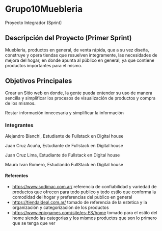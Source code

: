 # **Grupo10Muebleria**
Proyecto Integrador (Sprint)

## **Descripción del Proyecto (Primer Sprint)**

Muebleria, productos en general, de venta rápida, que a su vez diseña, construye y opera tiendas que resuelven integramente, las necesidades de mejora del hogar, en donde apunta al público en general, ya que contiene productos importantes para el mismo. 

## Objetivos Principales 

Crear un Sitio web en donde, la gente pueda entender su uso de manera sencilla y simplificar los procesos de visualización de productos y compra de los mismos.

Restar información innecesaria y simplificar la información 

### **Integrantes** 

Alejandro Bianchi, Estudiante de Fullstack en Digital house

Juan Cruz Acuña, Estudiante de Fullstack en Digital house

Juan Cruz Lima, Estudiante de Fullstack en Digital house

Mauro Ivan Romero, Estudiando FullStack en Digital house


#### Referentes

* https://www.sodimac.com.ar/ referencia de confiabilidad y variedad de productos que ofrecen para todo publico y todo estilo que conforma la comodidad del hogar y preferencias del publico en general
* https://tiendaideal.com.ar/ tomado de referencia de la estetica y la organización y categorización de los productos
* https://www.epicgames.com/site/es-ES/home tomado para el estilo del home siendo las categorias y los mismos productos que son lo primero que se tenga que ver
